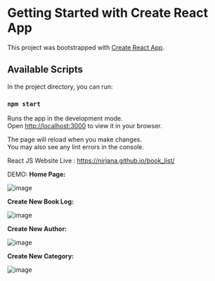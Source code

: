 # Getting Started with Create React App

This project was bootstrapped with [Create React App](https://github.com/facebook/create-react-app).

## Available Scripts

In the project directory, you can run:

### `npm start`

Runs the app in the development mode.\
Open [http://localhost:3000](http://localhost:3000) to view it in your browser.

The page will reload when you make changes.\
You may also see any lint errors in the console.

React JS Website Live : 
https://nirjana.github.io/book_list/

DEMO:
**Home Page:**

![image](https://user-images.githubusercontent.com/40952778/204802330-be10729c-62cd-4605-a610-3fd4811329c8.png)


**Create New Book Log:**

![image](https://user-images.githubusercontent.com/40952778/204802533-aa2e72f0-e984-4195-af71-dbb8c1cbe288.png)


**Create New Author:**

![image](https://user-images.githubusercontent.com/40952778/204802609-01382f7f-ae09-4c8d-b29e-8d745a17320a.png)

**Create New Category:**

![image](https://user-images.githubusercontent.com/40952778/204802689-a0ed823e-3251-4012-918f-c206e1e4ca2b.png)

